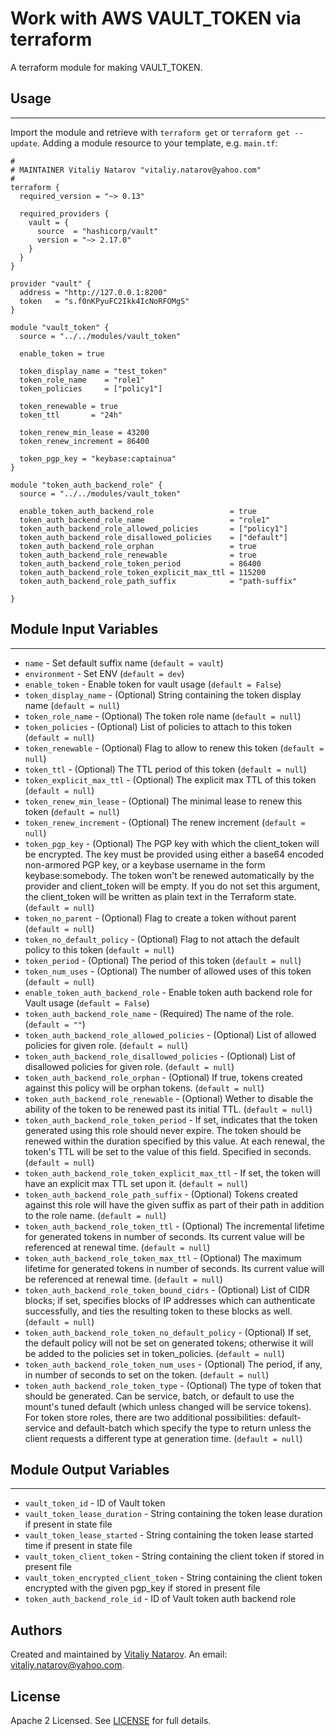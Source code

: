 # Work with AWS VAULT_TOKEN via terraform

A terraform module for making VAULT_TOKEN.


## Usage
----------------------
Import the module and retrieve with ```terraform get``` or ```terraform get --update```. Adding a module resource to your template, e.g. `main.tf`:

```
#
# MAINTAINER Vitaliy Natarov "vitaliy.natarov@yahoo.com"
#
terraform {
  required_version = "~> 0.13"

  required_providers {
    vault = {
      source  = "hashicorp/vault"
      version = "~> 2.17.0"
    }
  }
}

provider "vault" {
  address = "http://127.0.0.1:8200"
  token   = "s.f0nKPyuFC2Ikk4IcNoRFOMgS"
}

module "vault_token" {
  source = "../../modules/vault_token"

  enable_token = true

  token_display_name = "test_token"
  token_role_name    = "role1"
  token_policies     = ["policy1"]

  token_renewable = true
  token_ttl       = "24h"

  token_renew_min_lease = 43200
  token_renew_increment = 86400

  token_pgp_key = "keybase:captainua"
}

module "token_auth_backend_role" {
  source = "../../modules/vault_token"

  enable_token_auth_backend_role                 = true
  token_auth_backend_role_name                   = "role1"
  token_auth_backend_role_allowed_policies       = ["policy1"]
  token_auth_backend_role_disallowed_policies    = ["default"]
  token_auth_backend_role_orphan                 = true
  token_auth_backend_role_renewable              = true
  token_auth_backend_role_token_period           = 86400
  token_auth_backend_role_token_explicit_max_ttl = 115200
  token_auth_backend_role_path_suffix            = "path-suffix"

}
```

## Module Input Variables
----------------------
- `name` - Set default suffix name (`default = vault`)
- `environment` - Set ENV (`default = dev`)
- `enable_token` - Enable token for vault usage (`default = False`)
- `token_display_name` - (Optional) String containing the token display name (`default = null`)
- `token_role_name` - (Optional) The token role name (`default = null`)
- `token_policies` - (Optional) List of policies to attach to this token (`default = null`)
- `token_renewable` - (Optional) Flag to allow to renew this token (`default = null`)
- `token_ttl` - (Optional) The TTL period of this token (`default = null`)
- `token_explicit_max_ttl` - (Optional) The explicit max TTL of this token (`default = null`)
- `token_renew_min_lease` - (Optional) The minimal lease to renew this token (`default = null`)
- `token_renew_increment` - (Optional) The renew increment (`default = null`)
- `token_pgp_key` - (Optional) The PGP key with which the client_token will be encrypted. The key must be provided using either a base64 encoded non-armored PGP key, or a keybase username in the form keybase:somebody. The token won't be renewed automatically by the provider and client_token will be empty. If you do not set this argument, the client_token will be written as plain text in the Terraform state. (`default = null`)
- `token_no_parent` - (Optional) Flag to create a token without parent (`default = null`)
- `token_no_default_policy` - (Optional) Flag to not attach the default policy to this token (`default = null`)
- `token_period` - (Optional) The period of this token (`default = null`)
- `token_num_uses` - (Optional) The number of allowed uses of this token (`default = null`)
- `enable_token_auth_backend_role` - Enable token auth backend role for Vault usage (`default = False`)
- `token_auth_backend_role_name` - (Required) The name of the role. (`default = ""`)
- `token_auth_backend_role_allowed_policies` - (Optional) List of allowed policies for given role. (`default = null`)
- `token_auth_backend_role_disallowed_policies` - (Optional) List of disallowed policies for given role. (`default = null`)
- `token_auth_backend_role_orphan` - (Optional) If true, tokens created against this policy will be orphan tokens. (`default = null`)
- `token_auth_backend_role_renewable` - (Optional) Wether to disable the ability of the token to be renewed past its initial TTL. (`default = null`)
- `token_auth_backend_role_token_period` - If set, indicates that the token generated using this role should never expire. The token should be renewed within the duration specified by this value. At each renewal, the token's TTL will be set to the value of this field. Specified in seconds. (`default = null`)
- `token_auth_backend_role_token_explicit_max_ttl` - If set, the token will have an explicit max TTL set upon it. (`default = null`)
- `token_auth_backend_role_path_suffix` - (Optional) Tokens created against this role will have the given suffix as part of their path in addition to the role name. (`default = null`)
- `token_auth_backend_role_token_ttl` - (Optional) The incremental lifetime for generated tokens in number of seconds. Its current value will be referenced at renewal time. (`default = null`)
- `token_auth_backend_role_token_max_ttl` - (Optional) The maximum lifetime for generated tokens in number of seconds. Its current value will be referenced at renewal time. (`default = null`)
- `token_auth_backend_role_token_bound_cidrs` - (Optional) List of CIDR blocks; if set, specifies blocks of IP addresses which can authenticate successfully, and ties the resulting token to these blocks as well. (`default = null`)
- `token_auth_backend_role_token_no_default_policy` - (Optional) If set, the default policy will not be set on generated tokens; otherwise it will be added to the policies set in token_policies. (`default = null`)
- `token_auth_backend_role_token_num_uses` - (Optional) The period, if any, in number of seconds to set on the token. (`default = null`)
- `token_auth_backend_role_token_type` - (Optional) The type of token that should be generated. Can be service, batch, or default to use the mount's tuned default (which unless changed will be service tokens). For token store roles, there are two additional possibilities: default-service and default-batch which specify the type to return unless the client requests a different type at generation time. (`default = null`)

## Module Output Variables
----------------------
- `vault_token_id` - ID of Vault token
- `vault_token_lease_duration` - String containing the token lease duration if present in state file
- `vault_token_lease_started` - String containing the token lease started time if present in state file
- `vault_token_client_token` - String containing the client token if stored in present file
- `vault_token_encrypted_client_token` - String containing the client token encrypted with the given pgp_key if stored in present file
- `token_auth_backend_role_id` - ID of Vault token auth backend role


## Authors

Created and maintained by [Vitaliy Natarov](https://github.com/SebastianUA). An email: [vitaliy.natarov@yahoo.com](vitaliy.natarov@yahoo.com).

## License

Apache 2 Licensed. See [LICENSE](https://github.com/SebastianUA/terraform/blob/master/LICENSE) for full details.
